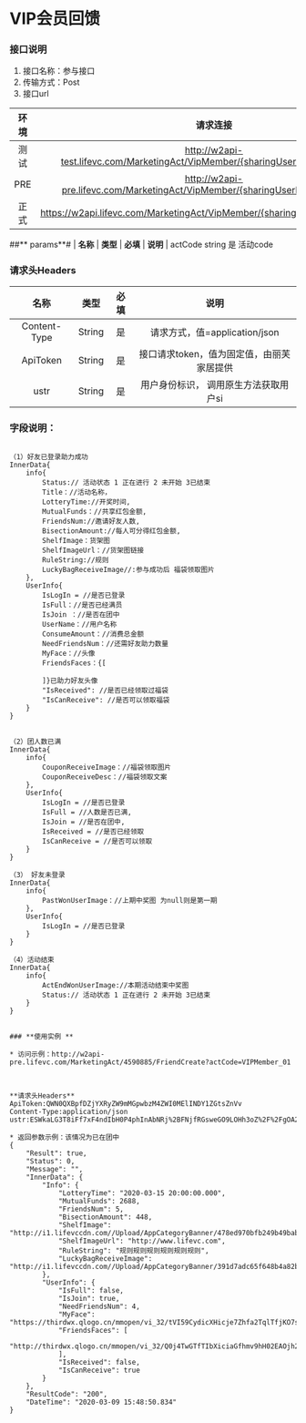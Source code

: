 VIP会员回馈
===================


### **接口说明**

1. 接口名称：参与接口
3. 传输方式：Post
3. 接口url

| **环境** | **请求连接** | **说明** |
| :-------: | :----------: | :---: |
| 测试|http://w2api-test.lifevc.com/MarketingAct/VipMember/{sharingUserId}/FriendCreate  | 
| PRE|http://w2api-pre.lifevc.com/MarketingAct/VipMember/{sharingUserId}/FriendCreate    |  
| 正式|https://w2api.lifevc.com/MarketingAct/VipMember/{sharingUserId}/FriendCreate   |


##** params**#
| **名称** | **类型** | **必填** | **说明** |
  actCode	string		是			活动code


### **请求头Headers**

| **名称** | **类型** | **必填** | **说明** |
| :-------: 	 | :----: | :------:  | :---: |
| Content-Type    	 | String |  是    | 请求方式，值=application/json
| ApiToken    	 | String |  是    | 接口请求token，值为固定值，由丽芙家居提供
| ustr    	 | String |  是    | 用户身份标识， 调用原生方法获取用户si


### **字段说明：**
```

（1）好友已登录助力成功
InnerData{
	info{
		Status:// 活动状态 1 正在进行 2 未开始 3已结束
		Title：//活动名称，
		LotteryTime://开奖时间,
		MutualFunds：//共享红包金额,
		FriendsNum://邀请好友人数,
		BisectionAmount://每人可分得红包金额,
		ShelfImage：货架图
		ShelfImageUrl：//货架图链接
		RuleString://规则
		LuckyBagReceiveImage//:参与成功后 福袋领取图片
	},
	UserInfo{
		IsLogIn = //是否已登录
		IsFull：//是否已经满员
		IsJoin ：//是否在团中
		UserName：//用户名称
		ConsumeAmount：//消费总金额
		NeedFriendsNum：//还需好友助力数量
		MyFace：//头像
		FriendsFaces：{[
			
		]}已助力好友头像
		"IsReceived": //是否已经领取过福袋
        "IsCanReceive": //是否可以领取福袋
	}
}
                                        

（2）团人数已满
InnerData{
	info{
		CouponReceiveImage：//福袋领取图片
		CouponReceiveDesc：//福袋领取文案
	},
	UserInfo{
		IsLogIn = //是否已登录
		IsFull = //人数是否已满,
		IsJoin = //是否在团中,
		IsReceived = //是否已经领取
		IsCanReceive = //是否可以领取
	}
}

（3） 好友未登录
InnerData{
	info{
		PastWonUserImage：//上期中奖图 为null则是第一期
	},
	UserInfo{
		IsLogIn = //是否已登录
	}
}

（4）活动结束
InnerData{
	info{
		ActEndWonUserImage://本期活动结束中奖图
		Status:// 活动状态 1 正在进行 2 未开始 3已结束
	}
}


### **使用实例 **

* 访问示例：http://w2api-pre.lifevc.com/MarketingAct/4590885/FriendCreate?actCode=VIPMember_01



**请求头Headers**
ApiToken:QWN0QXBpfDZjYXRyZW9mMGpwbzM4ZWI0MElINDY1ZGtsZnVv
Content-Type:application/json
ustr:ESWkaLG3T8iFf7xF4ndIbH0P4phInAbNRj%2BFNjfRGsweGO9LOHh3oZ%2F%2FgOA2saViUmU%2BUOv3PbzHNDiExdI1GQ%3D%3D

* 返回参数示例：该情况为已在团中
{
    "Result": true,
    "Status": 0,
    "Message": "",
    "InnerData": {
        "Info": {
            "LotteryTime": "2020-03-15 20:00:00.000",
            "MutualFunds": 2688,
            "FriendsNum": 5,
            "BisectionAmount": 448,
            "ShelfImage": "http://i1.lifevccdn.com//Upload/AppCategoryBanner/478ed970bfb249b49bab16c3f524ba83.jpg",
            "ShelfImageUrl": "http://www.lifevc.com",
            "RuleString": "规则规则规则规则规则规则",
            "LuckyBagReceiveImage": "http://i1.lifevccdn.com//Upload/AppCategoryBanner/391d7adc65f648b4a82ba33bf27ccc66.jpg"
        },
        "UserInfo": {
            "IsFull": false,
            "IsJoin": true,
            "NeedFriendsNum": 4,
            "MyFace": "https://thirdwx.qlogo.cn/mmopen/vi_32/tVI59CydicXHicje7Zhfa2TqlTfjKO7sWLgfOGKZkVtEBY9c0SPic3l3VAdb4ukb0dUsYZdpES0thU2oYoQthKNVQ/132",
            "FriendsFaces": [
                "http://thirdwx.qlogo.cn/mmopen/vi_32/Q0j4TwGTfTIbXiciaGfhmv9hH02EAOjh2Pia3LGCA4YwxbJZYgicB6OHFEPERpwibybIRnicrTaCDUVDMPn0oyx6pwBg/132"
            ],
            "IsReceived": false,
            "IsCanReceive": true
        }
    },
    "ResultCode": "200",
    "DateTime": "2020-03-09 15:48:50.834"
}